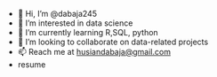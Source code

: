 - 👋 Hi, I’m @dabaja245
- 👀 I’m interested in data science
- 🌱 I’m currently learning R,SQL, python
- 💞️ I’m looking to collaborate on data-related projects
- 📫 Reach me at husiandabaja@gmail.com
- resume 

<!---
dabaja245/dabaja245 is a ✨ special ✨ repository because its `README.md` (this file) appears on your GitHub profile.
You can click the Preview link to take a look at your changes.
--->
